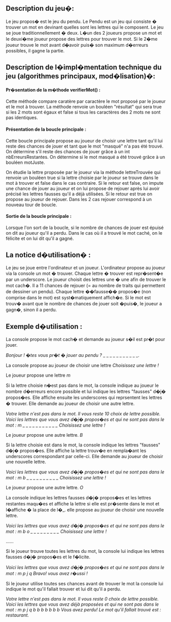 ## Description du jeu�: ##

Le jeu propos� est le jeu du pendu. Le Pendu est un jeu qui consiste � trouver un mot en devinant quelles sont les lettres qui le composent. Le jeu se joue traditionnellement � deux. L�un des 2 joueurs propose un mot et le deuxi�me joueur propose des lettres pour trouver le mot. Si le 2�me joueur trouve le mot avant d�avoir puis� son maximum d�erreurs possibles, il gagne la partie. 

## Description de l�impl�mentation technique du jeu (algorithmes principaux, mod�lisation)�: ##

#### Pr�sentation de la m�thode verifierMot() : ####

Cette méthode compare caratère par caractère le mot proposé par le joueur et le mot à trouver. La méthode renvoie un bouléen "résultat" qui sera true si les 2 mots sont égaux et false si tous les caractères des 2 mots ne sont pas identiques. 

#### Présentation de la **boucle principale** : ####

Cette boucle principale propose au joueur de choisir une lettre tant qu'il lui reste des chances de jouer et tant que le mot "masqué" n'a pas été trouvé. 
On détermine s'il reste des chances de jouer grâce à un int nbErreursRestantes.
On détermine si le mot masqué a été trouvé grâce à un bouléen motJuste.

On étudie la lettre proposée par le joueur via la méthode lettreTrouvée qui renvoie un bouléen true si la lettre choisie par le joueur se trouve dans le mot à trouver et false dans le cas contraire.
Si le retour est false, on impute une chance de jouer au joueur et on lui propose de rejouer après lui avoir précisé les lettres fausses qu'il a déjà utilisées.
Si le retour est true on propose au joueur de rejouer.
Dans les 2 cas rejouer correspond à un nouveau tour de boucle.

#### Sortie de la boucle principale : ####

Lorsque l'on sort de la boucle, si le nombre de chances de jouer est épuisé on dit au joueur qu'il a perdu. Dans le cas où il a trouvé le mot caché, on le félicite et on lui dit qu'il a gagné. 


## La notice d�utilisation� : ##

Le jeu se joue entre l'ordinateur et un joueur. L'ordinateur propose au joueur via la console un mot � trouver. Chaque lettre � trouver est repr�sent�e par un underscore. Le joueur choisit des lettres une � une afin de trouver le mot cach�. Il a 11 chances de rejouer (= au nombre de traits qui permettent de dessiner un pendu). Chaque lettre ��fausse�� propos�e (non comprise dans le mot) est syst�matiquement affich�e. Si le mot est trouv� avant que le nombre de chances de jouer soit �puis�, le joueur a gagn�, sinon il a perdu. 
 

## Exemple d�utilisation : ##

La console propose le mot cach� et demande au joueur s�il est pr�t pour jouer.

*Bonjour ! �tes vous pr�t � jouer au pendu ?*
_ _ _ _ _ _ _ _ _ _ _.

La console propose au joueur de choisir une lettre 
*Choisissez une lettre !*

Le joueur propose une lettre
*m*

Si la lettre choisie n�est pas dans le mot, la console indique au joueur le nombre d�erreurs encore possible et lui indique les lettres "fausses" d�j� propos�es. Elle affiche ensuite les underscores qui reprsentent les lettres � trouver. Elle demande au joueur de choisir une autre lettre.

*Votre lettre n'est pas dans le mot. Il vous reste 10 choix de lettre possible.*
*Voici les lettres que vous avez d�j� propos�es et qui ne sont pas dans le mot : m*
*_ _ _ _ _ _ _ _ _ _ _*
*Choisissez une lettre !*

Le joueur propose une autre lettre. 
*B*

Si la lettre choisie est dans le mot, la console indique les lettres "fausses" d�j� propos�es. Elle affiche la lettre trouv�e en rempla�ant les underscores correspondant par celle-ci. Elle demande au joueur de choisir une nouvelle lettre.

*Voici les lettres que vous avez d�j� propos�es et qui ne sont pas dans le mot : m*
*b _ _ _ _ _ _ _ _ _ _*
*Choisissez une lettre !*

Le joueur propose une autre lettre.
*O*

La console indique les lettres fausses d�j� propos�es et les lettres restantes maqu�es et affiche la lettre si elle est pr�sente dans le mot et l�affiche � la place de  l�_. elle propose au joueur de choisir une nouvelle lettre.

*Voici les lettres que vous avez d�j� propos�es et qui ne sont pas dans le mot : m*
*b o _ _ _ _ _ _ _ _ _*
*Choisissez une lettre !*
 
......

Si le joueur trouve toutes les lettres du mot, la console lui indique les lettres fausses d�j� propos�es et le f�licite.

*Voici les lettres que vous avez d�j� propos�es et qui ne sont pas dans le mot : m p j q*
*Bravo! vous avez r�ussi !*

Si le joueur utilise toutes ses chances avant de trouver le mot la console lui indique le mot qu'il fallait trouver et lui dit qu'il a perdu.

*Votre lettre n'est pas dans le mot. Il vous reste 0 choix de lettre possible.*
*Voici les lettres que vous avez déjà proposées et qui ne sont pas dans le mot : m p j q b b b b b b b*
*Vous avez perdu! Le mot qu'il fallait trouvé est : restaurant.*